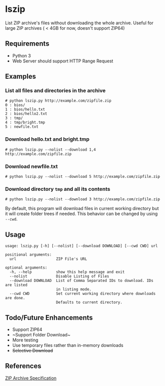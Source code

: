 # lszip
List ZIP archive's files without downloading the whole archive.
Useful for large ZIP archives ( < 4GB for now, doesn't support ZIP64)

## Requirements
* Python 3
* Web Server should support HTTP Range Request 

## Examples
### List all files and directories in the archive
````
# python lszip.py http://example.com/zipfile.zip
0 : bios/
1 : bios/hello.txt 
2 : bios/hello2.txt
3 : tmp/
4 : tmp/bright.tmp
5 : newfile.txt 
```` 
### Download hello.txt and bright.tmp
````
# python lszip.py --nolist --download 1,4 http://example.com/zipfile.zip
```` 
### Download newfile.txt
````
# python lszip.py --nolist --download 5 http://example.com/zipfile.zip
````
### Download directory `tmp` and all its contents
````
# python lszip.py --nolist --download 3 http://example.com/zipfile.zip
````

By default, this program will download files in current working directory but 
it will create folder trees if needed. This behavior can be changed by using `--cwd`.

## Usage

````
usage: lszip.py [-h] [--nolist] [--download DOWNLOAD] [--cwd CWD] url

positional arguments:
  url                  ZIP File's URL

optional arguments:
  -h, --help           show this help message and exit
  --nolist             Disable Listing of Files
  --download DOWNLOAD  List of Comma Separated IDs to download. IDs are listed
                       in listing mode.
  --cwd CWD            Set current working directory where downloads are done.
                       Defaults to current directory.
````


## Todo/Future Enhancements
* Support ZIP64
* ~Support Folder Download~
* More testing
* Use temporary files rather than in-memory downloads
* ~~Selective Download~~

## References
[ZIP Archive Specification](https://pkware.cachefly.net/webdocs/casestudies/APPNOTE.TXT)


